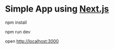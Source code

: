 # Simple App using [Next.js](https://nextjs.org/)

npm install

npm run dev 

open  [http://localhost:3000](http://localhost:3000) 
